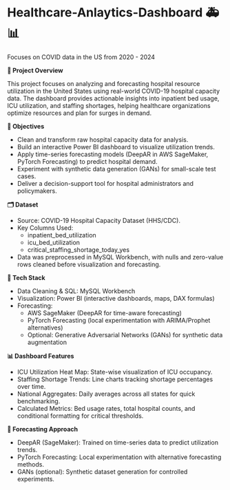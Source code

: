 # Healthcare-Anlaytics-Dashboard 🚑📊
Focuses on COVID data in the US from 2020 - 2024

**📌 Project Overview**

This project focuses on analyzing and forecasting hospital resource utilization in the United States using real-world COVID-19 hospital capacity data. The dashboard provides actionable insights into inpatient bed usage, ICU utilization, and staffing shortages, helping healthcare organizations optimize resources and plan for surges in demand.

**🎯 Objectives**

- Clean and transform raw hospital capacity data for analysis.
- Build an interactive Power BI dashboard to visualize utilization trends.
- Apply time-series forecasting models (DeepAR in AWS SageMaker, PyTorch Forecasting) to predict hospital demand.
- Experiment with synthetic data generation (GANs) for small-scale test cases.
- Deliver a decision-support tool for hospital administrators and policymakers.

**🗂️ Dataset**

- Source: COVID-19 Hospital Capacity Dataset (HHS/CDC).
- Key Columns Used:
  - inpatient_bed_utilization
  - icu_bed_utilization
  - critical_staffing_shortage_today_yes
- Data was preprocessed in MySQL Workbench, with nulls and zero-value rows cleaned before visualization and forecasting.

**🔧 Tech Stack**

- Data Cleaning & SQL: MySQL Workbench
- Visualization: Power BI (interactive dashboards, maps, DAX formulas)
- Forecasting:
  - AWS SageMaker (DeepAR for time-aware forecasting)
  - PyTorch Forecasting (local experimentation with ARIMA/Prophet alternatives)
  - Optional: Generative Adversarial Networks (GANs) for synthetic data augmentation

**📊 Dashboard Features**

- ICU Utilization Heat Map: State-wise visualization of ICU occupancy.
- Staffing Shortage Trends: Line charts tracking shortage percentages over time.
- National Aggregates: Daily averages across all states for quick benchmarking.
- Calculated Metrics: Bed usage rates, total hospital counts, and conditional formatting for critical thresholds.

**🤖 Forecasting Approach**

- DeepAR (SageMaker): Trained on time-series data to predict utilization trends.
- PyTorch Forecasting: Local experimentation with alternative forecasting methods.
- GANs (optional): Synthetic dataset generation for controlled experiments.
